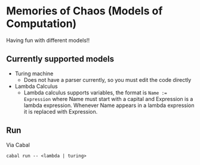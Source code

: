 # Memories of Chaos (Models of Computation)

Having fun with different models!!

## Currently supported models

- Turing machine
    - Does not have a parser currently, so you must edit the code directly
- Lambda Calculus
    - Lambda calculus supports variables, the format is `Name := Expression`
      where Name must start with a capital and Expression is a lambda expression.
      Whenever Name appears in a lambda expression it is replaced with Expression.

## Run

Via Cabal
```
cabal run -- <lambda | turing>
```

